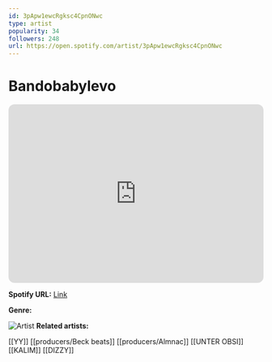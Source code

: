 ```yaml
---
id: 3pApw1ewcRgksc4CpnONwc
type: artist
popularity: 34
followers: 248
url: https://open.spotify.com/artist/3pApw1ewcRgksc4CpnONwc
---
```

# Bandobabylevo

<iframe style="border-radius:12px" src="https://open.spotify.com/embed/artist/3pApw1ewcRgksc4CpnONwc" width="100%" height="352" frameBorder="0" allowfullscreen="" allow="autoplay; clipboard-write; encrypted-media; fullscreen; picture-in-picture" loading="lazy"></iframe>

**Spotify URL:** [Link](https://open.spotify.com/artist/3pApw1ewcRgksc4CpnONwc)

**Genre:** 

![Artist](https://i.scdn.co/image/ab6761610000e5eb4ebeede75d9887e8685800a8)
**Related artists:**

[[YY]]
[[producers/Beck beats]]
[[producers/Almnac]]
[[UNTER OBSI]]
[[KALIM]]
[[DIZZY]]
